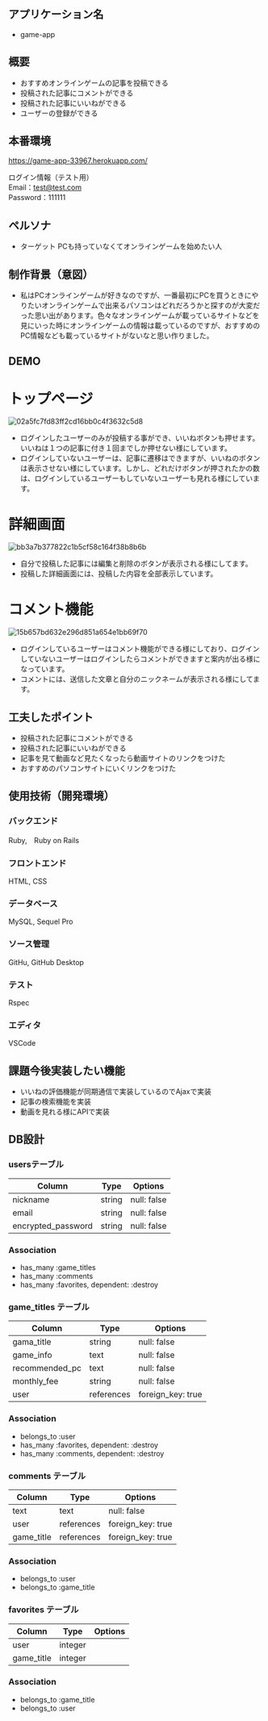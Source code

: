 ## アプリケーション名
- game-app


## 概要
- おすすめオンラインゲームの記事を投稿できる
- 投稿された記事にコメントができる
- 投稿された記事にいいねができる
- ユーザーの登録ができる

## 本番環境
https://game-app-33967.herokuapp.com/

ログイン情報（テスト用）<br>
Email：test@test.com <br>
Password：111111

## ペルソナ
- ターゲット
PCも持っていなくてオンラインゲームを始めたい人
  


## 制作背景（意図）
- 私はPCオンラインゲームが好きなのですが、一番最初にPCを買うときにやりたいオンラインゲームで出来るパソコンはどれだろうかと探すのが大変だった思い出があります。色々なオンラインゲームが載っているサイトなどを見にいった時にオンラインゲームの情報は載っているのですが、おすすめのPC情報なども載っているサイトがないなと思い作りました。


## DEMO
# トップページ
![02a5fc7fd83ff2cd16bb0c4f3632c5d8](https://user-images.githubusercontent.com/77143892/109898118-0cd48800-7cd7-11eb-9b61-eb38c3823f20.jpg)
- ログインしたユーザーのみが投稿する事ができ、いいねボタンも押せます。いいねは１つの記事に付き１回までしか押せない様にしています。
- ログインしていないユーザーは、記事に遷移はできますが、いいねのボタンは表示させない様にしています。しかし、どれだけボタンが押されたかの数は、ログインしているユーザーもしていないユーザーも見れる様にしています。


# 詳細画面
![bb3a7b377822c1b5cf58c164f38b8b6b](https://user-images.githubusercontent.com/77143892/109900478-cbde7280-7cda-11eb-9a87-e9a9a41c51f2.jpg)
- 自分で投稿した記事には編集と削除のボタンが表示される様にしてます。
- 投稿した詳細画面には、投稿した内容を全部表示しています。


# コメント機能
![15b657bd632e296d851a654e1bb69f70](https://user-images.githubusercontent.com/77143892/109899713-9dac6300-7cd9-11eb-8cb0-31d7f682a021.png)
- ログインしているユーザーはコメント機能ができる様にしており、ログインしていないユーザーはログインしたらコメントができますと案内が出る様になっています。
- コメントには、送信した文章と自分のニックネームが表示される様にしてます。





## 工夫したポイント
- 投稿された記事にコメントができる
- 投稿された記事にいいねができる
- 記事を見て動画など見たくなったら動画サイトのリンクをつけた
- おすすめのパソコンサイトにいくリンクをつけた

## 使用技術（開発環境）

### バックエンド
Ruby,　Ruby on Rails

### フロントエンド
HTML, CSS

### データベース
MySQL, Sequel Pro

### ソース管理
GitHu, GitHub Desktop

### テスト
Rspec

### エディタ
VSCode

## 課題今後実装したい機能
- いいねの評価機能が同期通信で実装しているのでAjaxで実装
- 記事の検索機能を実装
- 動画を見れる様にAPIで実装
 
## DB設計

### usersテーブル

| Column                 |Type     |Options                    |
|------------------------|---------|---------------------------|
| nickname               | string  | null: false               |
| email                  | string  | null: false               |
| encrypted_password     | string  | null: false               |

### Association
- has_many :game_titles
- has_many :comments
- has_many :favorites, dependent: :destroy


### game_titles テーブル

| Column                 |Type         |Options                    |
|------------------------|-------------|---------------------------|
| gama_title             | string      | null: false               |
| game_info              | text        | null: false               |
| recommended_pc         | text        | null: false               |
| monthly_fee            | string      | null: false               |
| user                   | references  | foreign_key: true         |


### Association
- belongs_to :user
- has_many :favorites, dependent: :destroy
- has_many :comments, dependent: :destroy
  
  
### comments テーブル

| Column                 |Type         |Options                    |
|------------------------|-------------|---------------------------|
| text                   | text        | null: false               |
| user                   | references  | foreign_key: true         |
| game_title             | references  | foreign_key: true         |


### Association
- belongs_to :user
- belongs_to :game_title


### favorites テーブル

| Column                 |Type     |Options                    |
|------------------------|---------|---------------------------|
| user                   | integer |                           |
| game_title             | integer |                           |



### Association
- belongs_to :game_title
- belongs_to :user
